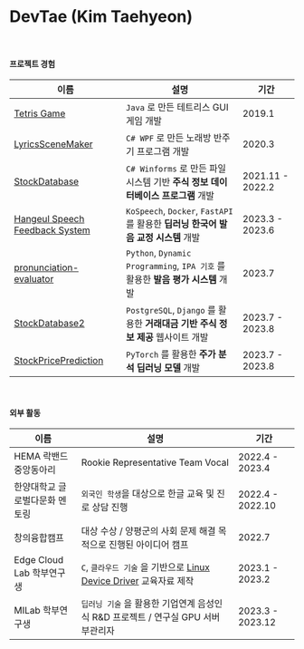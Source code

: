 DevTae (Kim Taehyeon)
=====

<br/>

#### 프로젝트 경험

| 이름 | 설명 | 기간 |
-------|-------------|-------
| [Tetris Game](https://github.com/DevTae/TetriStyle) | `Java` 로 만든 테트리스 GUI 게임 개발 | 2019.1 |
| [LyricsSceneMaker](https://github.com/DevTae/LyricsSceneMaker) | `C# WPF` 로 만든 노래방 반주기 프로그램 개발 | 2020.3 |
| [StockDatabase](https://github.com/DevTae/StockDatabasePreview) | `C# Winforms` 로 만든 파일시스템 기반 **주식 정보 데이터베이스 프로그램** 개발  | 2021.11 - 2022.2 |
| [Hangeul Speech Feedback System](https://github.com/DevTae/SpeechFeedback) | `KoSpeech`, `Docker`, `FastAPI` 를 활용한 **딥러닝 한국어 발음 교정 시스템** 개발 | 2023.3 - 2023.6 |
| [pronunciation-evaluator](https://github.com/DevTae/pronunciation-evaluator) | `Python`, `Dynamic Programming`, `IPA 기호` 를 활용한 **발음 평가 시스템** 개발 | 2023.7 |
| [StockDatabase2](https://github.com/DevTae/StockDatabase2) | `PostgreSQL`, `Django` 를 활용한 **거래대금 기반 주식 정보 제공** 웹사이트 개발 | 2023.7 - 2023.8 |
| [StockPricePrediction](https://github.com/DevTae/StockPricePredictionPreview) | `PyTorch` 를 활용한 **주가 분석 딥러닝 모델** 개발 | 2023.7 - 2023.8 |

<br/>

#### 외부 활동

| 이름 | 설명 | 기간 |
-------|-------------|-------
| HEMA 락밴드 중앙동아리 | Rookie Representative Team Vocal | 2022.4 - 2023.4 |
| 한양대학교 글로벌다문화 멘토링 | `외국인 학생`을 대상으로 한글 교육 및 진로 상담 진행 | 2022.4 - 2022.10 |
| 창의융합캠프 |  대상 수상 / 양평군의 사회 문제 해결 목적으로 진행된 아이디어 캠프 | 2022.7 |
| Edge Cloud Lab 학부연구생 | `C`, `클라우드 기술` 을 기반으로 [Linux Device Driver](https://github.com/DevTae/Linux-Device-Driver) 교육자료 제작 | 2023.1 - 2023.2 |
| MILab 학부연구생 | `딥러닝 기술` 을 활용한 기업연계 음성인식 R&D 프로젝트 / 연구실 GPU 서버 부관리자 | 2023.3 - 2023.12 |

